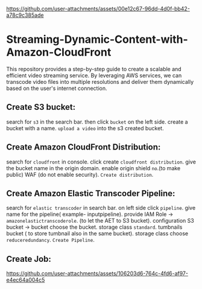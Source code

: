 
https://github.com/user-attachments/assets/00e12c67-96dd-4d0f-bb42-a78c9c385ade
# Streaming-Dynamic-Content-with-Amazon-CloudFront
This repository provides a step-by-step guide to create a scalable and efficient video streaming service. By leveraging AWS services, we can transcode video files into multiple resolutions and deliver them dynamically based on the user's internet connection.

## Create S3 bucket:
search for `s3` in the search bar.
then click `bucket` on the left side.
create a bucket with a name.
`upload a video` into the s3 created bucket.

## Create Amazon CloudFront Distribution:
search for `cloudfront` in console.
click create `cloudfront distribution`.
give the bucket name in the origin domain.
enable origin shield `no`.(to make public)
WAF (do not enable security).
`Create distribution`.

## Create Amazon Elastic Transcoder Pipeline:
search for `elastic transcoder` in search bar.
on left side click `pipeline`.
give name for the pipeline( example- inputpipeline).
provide IAM Role -> `amazonelastictranscoderole`. (to let the AET to S3 bucket).
configuration  S3 bucket ->
  bucket choose the bucket.
  storage class `standard`.
tumbnails bucket ( to store tumbnail also in the same bucket).
  storage class choose `reduceredundancy`.
`Create Pipeline`.

## Create Job:





https://github.com/user-attachments/assets/106203d6-764c-4fd6-af97-e4ec64a004c5


  


